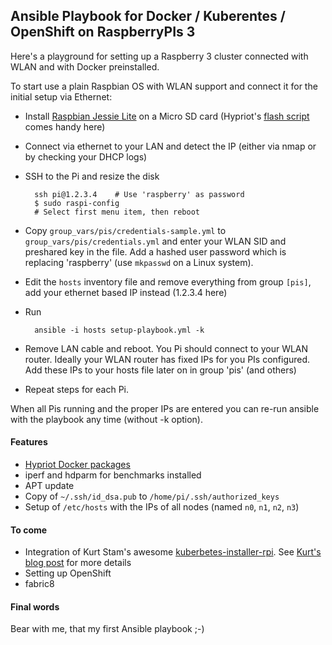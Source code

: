 ## Ansible Playbook for Docker / Kuberentes / OpenShift on RaspberryPIs 3

Here's a playground for setting up a Raspberry 3 cluster connected with WLAN and with Docker preinstalled.

To start use a plain Raspbian OS with WLAN support and connect it for the initial setup via Ethernet:

* Install [Raspbian Jessie Lite](https://www.raspberrypi.org/downloads/raspbian/) on a Micro SD card (Hypriot's [flash script](https://github.com/hypriot/flash) comes handy here)
* Connect via ethernet to your LAN and detect the IP (either via nmap or by checking your DHCP logs)
* SSH to the Pi and resize the disk

        ssh pi@1.2.3.4    # Use 'raspberry' as password
        $ sudo raspi-config
        # Select first menu item, then reboot

* Copy `group_vars/pis/credentials-sample.yml` to `group_vars/pis/credentials.yml` and enter your WLAN SID and preshared key in the file. Add a hashed user password which is replacing 'raspberry' (use `mkpasswd` on a Linux system).
* Edit the `hosts` inventory file and remove everything from group `[pis]`, add your ethernet based IP instead (1.2.3.4 here)
* Run

        ansible -i hosts setup-playbook.yml -k

* Remove LAN cable and reboot. You Pi should connect to your WLAN router. Ideally your WLAN router has fixed IPs for you PIs configured. Add these IPs to your hosts file later on in group 'pis' (and others)
* Repeat steps for each Pi.

When all Pis running and the proper IPs are entered you can re-run ansible with the playbook any time (without -k option).

#### Features

* [Hypriot Docker packages](http://blog.hypriot.com/downloads/)
* iperf and hdparm for benchmarks installed
* APT update
* Copy of `~/.ssh/id_dsa.pub` to `/home/pi/.ssh/authorized_keys`
* Setup of `/etc/hosts` with the IPs of all nodes (named `n0`, `n1`, `n2`, `n3`)

#### To come

* Integration of Kurt Stam's awesome [kuberbetes-installer-rpi](https://github.com/Project31/kubernetes-installer-rpi). See [Kurt's blog post](https://opensource.com/life/16/2/build-a-kubernetes-cloud-with-raspberry-pi) for more details
* Setting up OpenShift
* fabric8

#### Final words

Bear with me, that my first Ansible playbook ;-)
